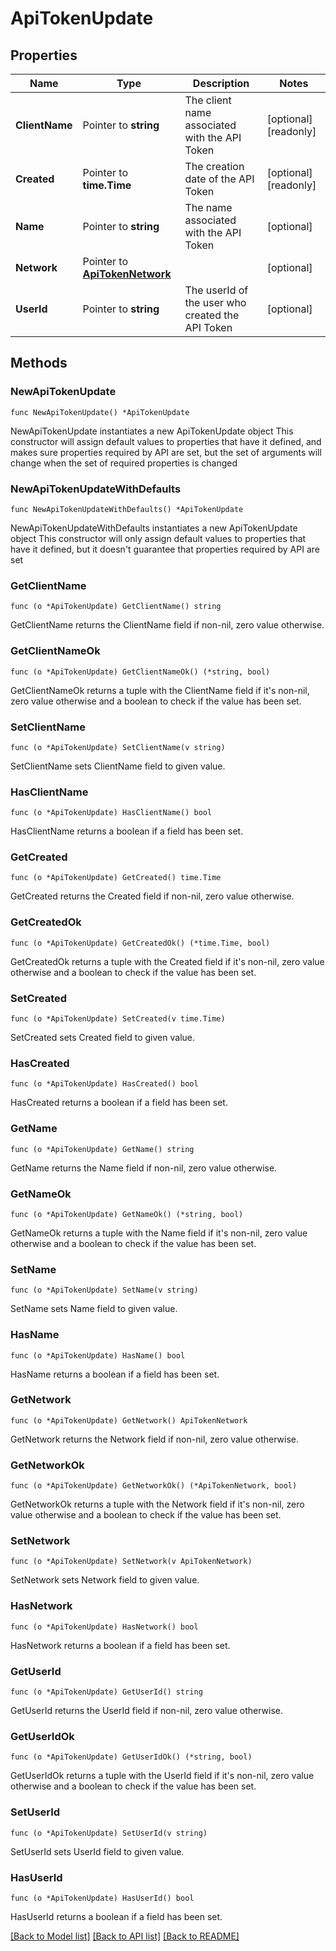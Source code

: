 # ApiTokenUpdate

## Properties

Name | Type | Description | Notes
------------ | ------------- | ------------- | -------------
**ClientName** | Pointer to **string** | The client name associated with the API Token | [optional] [readonly] 
**Created** | Pointer to **time.Time** | The creation date of the API Token | [optional] [readonly] 
**Name** | Pointer to **string** | The name associated with the API Token | [optional] 
**Network** | Pointer to [**ApiTokenNetwork**](ApiTokenNetwork.md) |  | [optional] 
**UserId** | Pointer to **string** | The userId of the user who created the API Token | [optional] 

## Methods

### NewApiTokenUpdate

`func NewApiTokenUpdate() *ApiTokenUpdate`

NewApiTokenUpdate instantiates a new ApiTokenUpdate object
This constructor will assign default values to properties that have it defined,
and makes sure properties required by API are set, but the set of arguments
will change when the set of required properties is changed

### NewApiTokenUpdateWithDefaults

`func NewApiTokenUpdateWithDefaults() *ApiTokenUpdate`

NewApiTokenUpdateWithDefaults instantiates a new ApiTokenUpdate object
This constructor will only assign default values to properties that have it defined,
but it doesn't guarantee that properties required by API are set

### GetClientName

`func (o *ApiTokenUpdate) GetClientName() string`

GetClientName returns the ClientName field if non-nil, zero value otherwise.

### GetClientNameOk

`func (o *ApiTokenUpdate) GetClientNameOk() (*string, bool)`

GetClientNameOk returns a tuple with the ClientName field if it's non-nil, zero value otherwise
and a boolean to check if the value has been set.

### SetClientName

`func (o *ApiTokenUpdate) SetClientName(v string)`

SetClientName sets ClientName field to given value.

### HasClientName

`func (o *ApiTokenUpdate) HasClientName() bool`

HasClientName returns a boolean if a field has been set.

### GetCreated

`func (o *ApiTokenUpdate) GetCreated() time.Time`

GetCreated returns the Created field if non-nil, zero value otherwise.

### GetCreatedOk

`func (o *ApiTokenUpdate) GetCreatedOk() (*time.Time, bool)`

GetCreatedOk returns a tuple with the Created field if it's non-nil, zero value otherwise
and a boolean to check if the value has been set.

### SetCreated

`func (o *ApiTokenUpdate) SetCreated(v time.Time)`

SetCreated sets Created field to given value.

### HasCreated

`func (o *ApiTokenUpdate) HasCreated() bool`

HasCreated returns a boolean if a field has been set.

### GetName

`func (o *ApiTokenUpdate) GetName() string`

GetName returns the Name field if non-nil, zero value otherwise.

### GetNameOk

`func (o *ApiTokenUpdate) GetNameOk() (*string, bool)`

GetNameOk returns a tuple with the Name field if it's non-nil, zero value otherwise
and a boolean to check if the value has been set.

### SetName

`func (o *ApiTokenUpdate) SetName(v string)`

SetName sets Name field to given value.

### HasName

`func (o *ApiTokenUpdate) HasName() bool`

HasName returns a boolean if a field has been set.

### GetNetwork

`func (o *ApiTokenUpdate) GetNetwork() ApiTokenNetwork`

GetNetwork returns the Network field if non-nil, zero value otherwise.

### GetNetworkOk

`func (o *ApiTokenUpdate) GetNetworkOk() (*ApiTokenNetwork, bool)`

GetNetworkOk returns a tuple with the Network field if it's non-nil, zero value otherwise
and a boolean to check if the value has been set.

### SetNetwork

`func (o *ApiTokenUpdate) SetNetwork(v ApiTokenNetwork)`

SetNetwork sets Network field to given value.

### HasNetwork

`func (o *ApiTokenUpdate) HasNetwork() bool`

HasNetwork returns a boolean if a field has been set.

### GetUserId

`func (o *ApiTokenUpdate) GetUserId() string`

GetUserId returns the UserId field if non-nil, zero value otherwise.

### GetUserIdOk

`func (o *ApiTokenUpdate) GetUserIdOk() (*string, bool)`

GetUserIdOk returns a tuple with the UserId field if it's non-nil, zero value otherwise
and a boolean to check if the value has been set.

### SetUserId

`func (o *ApiTokenUpdate) SetUserId(v string)`

SetUserId sets UserId field to given value.

### HasUserId

`func (o *ApiTokenUpdate) HasUserId() bool`

HasUserId returns a boolean if a field has been set.


[[Back to Model list]](../README.md#documentation-for-models) [[Back to API list]](../README.md#documentation-for-api-endpoints) [[Back to README]](../README.md)


